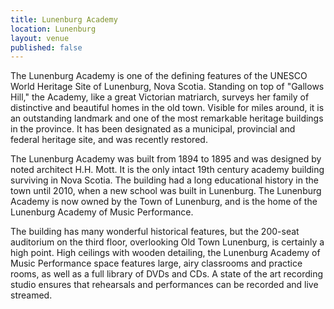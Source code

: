 ```yaml
---
title: Lunenburg Academy
location: Lunenburg
layout: venue
published: false
---
```


The Lunenburg Academy is one of the defining features of the UNESCO World Heritage Site of Lunenburg, Nova Scotia. Standing on top of "Gallows Hill," the Academy, like a great Victorian matriarch, surveys her family of distinctive and beautiful homes in the old town. Visible for miles around, it is an outstanding landmark and one of the most remarkable heritage buildings in the province. It has been designated as a municipal, provincial and federal heritage site, and was recently restored.

The Lunenburg Academy was built from 1894 to 1895 and was designed by noted architect H.H. Mott. It is the only intact 19th century academy building surviving in Nova Scotia. The building had a long educational history in the town until 2010, when a new school was built in Lunenburg. The Lunenburg Academy is now owned by the Town of Lunenburg, and is the home of the Lunenburg Academy of Music Performance.

The building has many wonderful historical features, but the 200-seat auditorium on the third floor, overlooking Old Town Lunenburg, is certainly a high point. High ceilings with wooden detailing, the Lunenburg Academy of Music Performance space features large, airy classrooms and practice rooms, as well as a full library of DVDs and CDs. A state of the art recording studio ensures that rehearsals and performances can be recorded and live streamed.